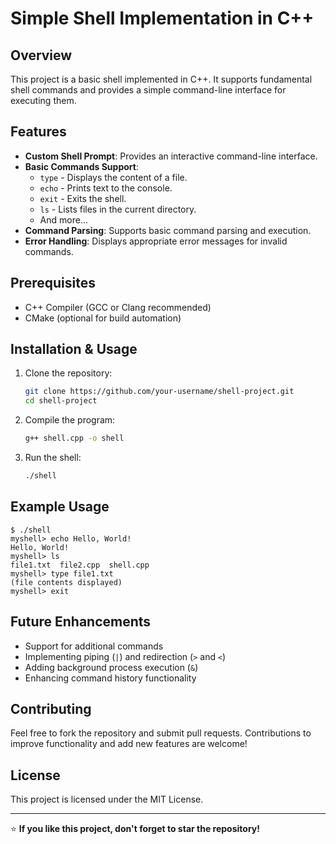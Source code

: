 # Simple Shell Implementation in C++

## Overview
This project is a basic shell implemented in C++. It supports fundamental shell commands and provides a simple command-line interface for executing them.

## Features
- **Custom Shell Prompt**: Provides an interactive command-line interface.
- **Basic Commands Support**:
  - `type` - Displays the content of a file.
  - `echo` - Prints text to the console.
  - `exit` - Exits the shell.
  - `ls` - Lists files in the current directory.
  - And more...
- **Command Parsing**: Supports basic command parsing and execution.
- **Error Handling**: Displays appropriate error messages for invalid commands.

## Prerequisites
- C++ Compiler (GCC or Clang recommended)
- CMake (optional for build automation)

## Installation & Usage
1. Clone the repository:
   ```sh
   git clone https://github.com/your-username/shell-project.git
   cd shell-project
   ```
2. Compile the program:
   ```sh
   g++ shell.cpp -o shell
   ```
3. Run the shell:
   ```sh
   ./shell
   ```

## Example Usage
```
$ ./shell
myshell> echo Hello, World!
Hello, World!
myshell> ls
file1.txt  file2.cpp  shell.cpp
myshell> type file1.txt
(file contents displayed)
myshell> exit
```

## Future Enhancements
- Support for additional commands
- Implementing piping (`|`) and redirection (`>` and `<`)
- Adding background process execution (`&`)
- Enhancing command history functionality

## Contributing
Feel free to fork the repository and submit pull requests. Contributions to improve functionality and add new features are welcome!

## License
This project is licensed under the MIT License.

---

⭐ **If you like this project, don't forget to star the repository!**

